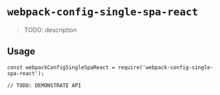 # `webpack-config-single-spa-react`

> TODO: description

## Usage

```
const webpackConfigSingleSpaReact = require('webpack-config-single-spa-react');

// TODO: DEMONSTRATE API
```
